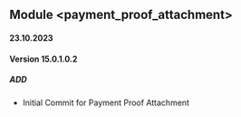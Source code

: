 ## Module <payment_proof_attachment>

#### 23.10.2023
#### Version 15.0.1.0.2
##### ADD
- Initial Commit for Payment Proof Attachment
